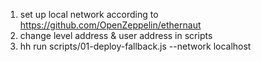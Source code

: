 
1. set up local network according to https://github.com/OpenZeppelin/ethernaut
2. change  level address & user address in scripts
3. hh run scripts/01-deploy-fallback.js --network localhost
